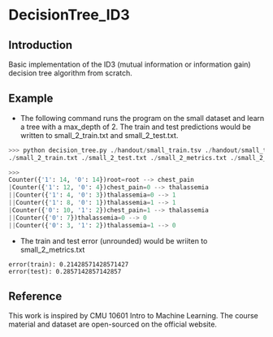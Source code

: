# DecisionTree_ID3

## Introduction
Basic implementation of the ID3 (mutual information or information gain) decision tree algorithm from scratch.  

## Example
- The following command runs the program on the small dataset and learn a tree with a max_depth of 2. The train and test predictions would be written to small_2_train.txt and small_2_test.txt.
``` python
>>> python decision_tree.py ./handout/small_train.tsv ./handout/small_test.tsv 2        
./small_2_train.txt ./small_2_test.txt ./small_2_metrics.txt ./small_2_print.txt

>>>
Counter({'1': 14, '0': 14})root=root --> chest_pain
|Counter({'1': 12, '0': 4})chest_pain=0 --> thalassemia
||Counter({'1': 4, '0': 3})thalassemia=0 --> 1
||Counter({'1': 8, '0': 1})thalassemia=1 --> 1
|Counter({'0': 10, '1': 2})chest_pain=1 --> thalassemia
||Counter({'0': 7})thalassemia=0 --> 0
||Counter({'0': 3, '1': 2})thalassemia=1 --> 0
```
- The train and test error (unrounded) would be wriiten to small_2_metrics.txt
```
error(train): 0.21428571428571427
error(test): 0.2857142857142857
```

## Reference
This work is inspired by CMU 10601 Intro to Machine Learning. The course material and dataset are open-sourced on the official website.
